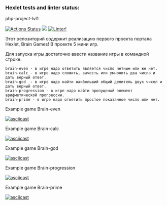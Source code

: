 ### Hexlet tests and linter status:
php-project-lvl1

[![Actions Status](https://github.com/CheshirSmil/php-project-lvl1/workflows/hexlet-check/badge.svg)](https://github.com/CheshirSmil/php-project-lvl1/actions)
<a href="https://codeclimate.com/github/CheshirSmil/php-project-lvl1/maintainability"><img src="https://api.codeclimate.com/v1/badges/4a45876e296a624651ba/maintainability" /></a>
[![Linter!](https://github.com/CheshirSmil/php-project-lvl1/actions/workflows/MakeLint.yml/badge.svg)](https://github.com/CheshirSmil/php-project-lvl1/actions/workflows/MakeLint.yml)

Этот репозиторий содержит реализацию первого проекта портала Hexlet, Brain Games! В проекте 5 мини игр.

Для запуска игры достаточно ввести название игры в командной строке.

    brain-even - в игре надо ответить является число четным или же нет.
    brain-calc - в игре надо сложить, вычесть или умножить два числа и дать верный ответ.
    brain-gcd  - в игре надо найти наибольший общий делитель двух чисел и дать верный ответ.
    brain-progression - в игре надо найти пропущеный элемент арифметической прогрессии.
    brain-prime - в игре надо ответить простое показанное число или нет.

Example game Brain-even

[![asciicast](https://asciinema.org/a/m9UyR2ZEm3TilqNdz7BpUa0GD.svg)](https://asciinema.org/a/m9UyR2ZEm3TilqNdz7BpUa0GD)

Example game Brain-calc

[![asciicast](https://asciinema.org/a/uuysjA89Zg7E0DMkuBX0sRClX.svg)](https://asciinema.org/a/uuysjA89Zg7E0DMkuBX0sRClX)

Example game Brain-gcd

[![asciicast](https://asciinema.org/a/61pyCJLt8yLTtK9wRH6iDj8Ed.svg)](https://asciinema.org/a/61pyCJLt8yLTtK9wRH6iDj8Ed)

Example game Brain-progression

[![asciicast](https://asciinema.org/a/FKOHtN6fmSIxHGT0osgL4C9sw.svg)](https://asciinema.org/a/FKOHtN6fmSIxHGT0osgL4C9sw)

Example game Brain-prime

[![asciicast](https://asciinema.org/a/KwMhh7AorNYJ0flGiYz0ONXci.svg)](https://asciinema.org/a/KwMhh7AorNYJ0flGiYz0ONXci)
